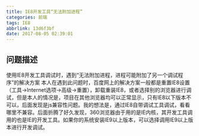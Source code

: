 ```yaml
---
title: IE8开发工具“无法附加进程”
categories: 前端
tags: IE8
abbrlink: 13d6f3bf
date: 2017-08-05 02:39:01
---
```

## 问题描述
使用IE8开发工具调试时，遇到“无法附加进程，进程可能附加了另一个调试程序”的解决方案
本人在遇到此问题时，百度网上的解决方案一般都是重置IE8设置（工具->Internet选项->高级->重置），卸载重装IE8，或者选择别的浏览器进行调试，但是本人的情况是，项目在其他浏览器均可以正常显示，只有IE8以下版本不可以，后面发现是js兼容性问题。我的想法是，通过IE8自带调试工具调试，看看哪里不兼容。后面折腾了好久发现，360浏览器由于用的是IE内核，其开发工具调用的也是IE的开发工具。如果你的系统安装IE9以上版本，可以选择调用IE9以上版本进行开发调试。<!-- more -->